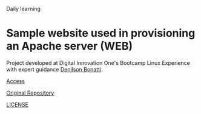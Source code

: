 Daily learning

# Sample website used in provisioning an Apache server (WEB)
Project developed at Digital Innovation One's Bootcamp Linux Experience with expert guidance [Denilson Bonatti](https://github.com/denilsonbonatti "Denilson Bonatti").

[Access](https://njtsb1.github.io/Site_Linux_dio_me/)

[Original Repository](https://github.com/denilsonbonatti/linux-site-dio "Original Repository")

[LICENSE](./LICENSE)
